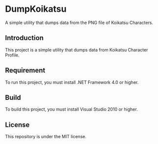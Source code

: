 # DumpKoikatsu
A simple utility that dumps data from the PNG file of Koikatsu Characters.

## Introduction
This project is a simple utility that dumps data from Koikatsu Character Profile.

## Requirement
To run this project, you must install .NET Framework 4.0 or higher.

## Build
To build this project, you must install Visual Studio 2010 or higher.

## License
This repository is under the MIT license.